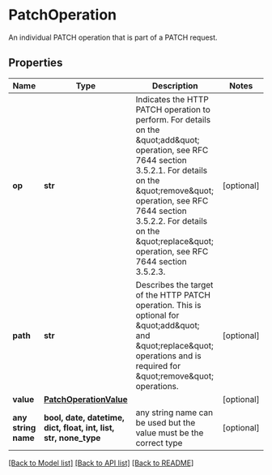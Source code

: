 # PatchOperation

An individual PATCH operation that is part of a PATCH request.

## Properties
Name | Type | Description | Notes
------------ | ------------- | ------------- | -------------
**op** | **str** | Indicates the HTTP PATCH operation to perform. For details on the \&quot;add\&quot; operation, see RFC 7644 section 3.5.2.1. For details on the \&quot;remove\&quot; operation, see RFC 7644 section 3.5.2.2. For details on the \&quot;replace\&quot; operation, see RFC 7644 section 3.5.2.3. | [optional] 
**path** | **str** | Describes the target of the HTTP PATCH operation. This is optional for \&quot;add\&quot; and \&quot;replace\&quot; operations and is required for \&quot;remove\&quot; operations. | [optional] 
**value** | [**PatchOperationValue**](PatchOperationValue.md) |  | [optional] 
**any string name** | **bool, date, datetime, dict, float, int, list, str, none_type** | any string name can be used but the value must be the correct type | [optional]

[[Back to Model list]](../README.md#documentation-for-models) [[Back to API list]](../README.md#documentation-for-api-endpoints) [[Back to README]](../README.md)


